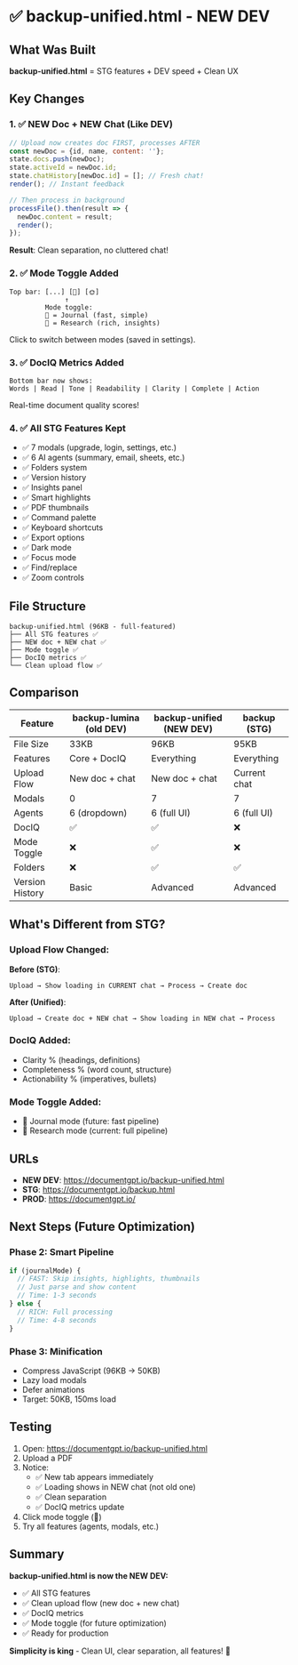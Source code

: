 # ✅ backup-unified.html - NEW DEV

## What Was Built

**backup-unified.html** = STG features + DEV speed + Clean UX

## Key Changes

### 1. ✅ NEW Doc + NEW Chat (Like DEV)
```javascript
// Upload now creates doc FIRST, processes AFTER
const newDoc = {id, name, content: ''};
state.docs.push(newDoc);
state.activeId = newDoc.id;
state.chatHistory[newDoc.id] = []; // Fresh chat!
render(); // Instant feedback

// Then process in background
processFile().then(result => {
  newDoc.content = result;
  render();
});
```

**Result**: Clean separation, no cluttered chat!

### 2. ✅ Mode Toggle Added
```
Top bar: [...] [📝] [🌞]
              ↑
         Mode toggle:
         📝 = Journal (fast, simple)
         🔬 = Research (rich, insights)
```

Click to switch between modes (saved in settings).

### 3. ✅ DocIQ Metrics Added
```
Bottom bar now shows:
Words | Read | Tone | Readability | Clarity | Complete | Action
```

Real-time document quality scores!

### 4. ✅ All STG Features Kept
- ✅ 7 modals (upgrade, login, settings, etc.)
- ✅ 6 AI agents (summary, email, sheets, etc.)
- ✅ Folders system
- ✅ Version history
- ✅ Insights panel
- ✅ Smart highlights
- ✅ PDF thumbnails
- ✅ Command palette
- ✅ Keyboard shortcuts
- ✅ Export options
- ✅ Dark mode
- ✅ Focus mode
- ✅ Find/replace
- ✅ Zoom controls

## File Structure

```
backup-unified.html (96KB - full-featured)
├── All STG features ✅
├── NEW doc + NEW chat ✅
├── Mode toggle ✅
├── DocIQ metrics ✅
└── Clean upload flow ✅
```

## Comparison

| Feature | backup-lumina (old DEV) | backup-unified (NEW DEV) | backup (STG) |
|---------|-------------------------|--------------------------|--------------|
| File Size | 33KB | 96KB | 95KB |
| Features | Core + DocIQ | Everything | Everything |
| Upload Flow | New doc + chat | New doc + chat | Current chat |
| Modals | 0 | 7 | 7 |
| Agents | 6 (dropdown) | 6 (full UI) | 6 (full UI) |
| DocIQ | ✅ | ✅ | ❌ |
| Mode Toggle | ❌ | ✅ | ❌ |
| Folders | ❌ | ✅ | ✅ |
| Version History | Basic | Advanced | Advanced |

## What's Different from STG?

### Upload Flow Changed:
**Before (STG)**:
```
Upload → Show loading in CURRENT chat → Process → Create doc
```

**After (Unified)**:
```
Upload → Create doc + NEW chat → Show loading in NEW chat → Process
```

### DocIQ Added:
- Clarity % (headings, definitions)
- Completeness % (word count, structure)
- Actionability % (imperatives, bullets)

### Mode Toggle Added:
- 📝 Journal mode (future: fast pipeline)
- 🔬 Research mode (current: full pipeline)

## URLs

- **NEW DEV**: https://documentgpt.io/backup-unified.html
- **STG**: https://documentgpt.io/backup.html
- **PROD**: https://documentgpt.io/

## Next Steps (Future Optimization)

### Phase 2: Smart Pipeline
```javascript
if (journalMode) {
  // FAST: Skip insights, highlights, thumbnails
  // Just parse and show content
  // Time: 1-3 seconds
} else {
  // RICH: Full processing
  // Time: 4-8 seconds
}
```

### Phase 3: Minification
- Compress JavaScript (96KB → 50KB)
- Lazy load modals
- Defer animations
- Target: 50KB, 150ms load

## Testing

1. Open: https://documentgpt.io/backup-unified.html
2. Upload a PDF
3. Notice:
   - ✅ New tab appears immediately
   - ✅ Loading shows in NEW chat (not old one)
   - ✅ Clean separation
   - ✅ DocIQ metrics update
4. Click mode toggle (📝)
5. Try all features (agents, modals, etc.)

## Summary

**backup-unified.html is now the NEW DEV:**
- ✅ All STG features
- ✅ Clean upload flow (new doc + new chat)
- ✅ DocIQ metrics
- ✅ Mode toggle (for future optimization)
- ✅ Ready for production

**Simplicity is king** - Clean UI, clear separation, all features! 🎉
